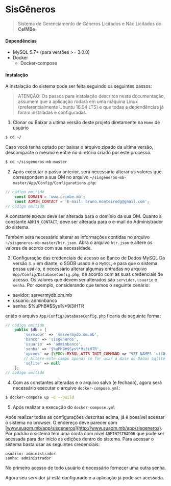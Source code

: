 # SisGêneros
> Sistema de Gerenciamento de Gêneros Licitados e Não Licitados do **CeIMBe**

#### Dependências
- MySQL 5.7+ (para versões >= 3.0.0)
- Docker
  - Docker-compose

#### Instalação
A instalação do sistema pode ser feita seguindo os seguintes passos:
> ATENÇÃO: Os passos para instalação descritos nesta documentação, assumem que a aplicação rodará em uma máquina Linux (preferencialmente Ubuntu 16.04 LTS) e que todas a dependências já foram instaladas e configuradas.

1. Clonar ou Baixar a ultima versão deste projeto diretamente na `Home` de usuário
```bash
$ cd ~/
```
Caso você tenha optado por baixar o arquivo zipado da ultima versão, descompacte o mesmo e entre no diretório criado por este processo.
```bash
$ cd ~/sisgeneros-mb-master
```
2. Após executar o passo anterior, será necessário alterar os valores que correspondem a sua OM no arquivo `~/sisgeneros-mb-master/App/Config/Configurations.php`:
```php
// código omitido
    const DOMAIN = 'www.ceimbe.mb';
    const ADMIN_CONTACT = 'E-mail: bruno.monteirodg@gmail.com';
// código omitido
```
A constante `DOMAIN` deve ser alterada para o domínio da sua OM. Quanto a constante `ADMIN_CONTACT`, deve ser alterada para o e-mail do Administrador do sistema.

Também será necessário alterar as informações contidas no arquivo `~/sisgeneros-mb-master/htr.json`. Abra o arquivo `htr.json` e altere os valores de acordo com sua necessidade.

3. Configuração das credenciais de acesso ao Banco de Dados MySQL
Da versão `3.x` em diante, o SGDB usado é o `MySQL`, e para que o sistema possa usá-lo, é necessário alterar algumas entradas no arquivo `App/Config/DatabaseConfig.php`, de acordo com as suas credenciais de acesso.
Os valores que devem ser alterados são `servidor`, `usuario` e `senha`. Por exemplo, considerando que temos o seguinte cenário:
- sevidor: servermydb.om.mb
- usuario: adminbanco
- senha: \$%uPhB#$Sys%*9i3iHTR

então o arquivo `App/Config/DatabaseConfig.php` ficaria da seguinte forma:

```php
// código omitido
    public $db = [
        'servidor' => 'servermydb.om.mb',
        'banco' => 'sisgeneros',
        'usuario' => 'adminbanco',
        'senha' => '$%uPhB#$Sys%*9i3iHTR',
        'opcoes' => [\PDO::MYSQL_ATTR_INIT_COMMAND => "SET NAMES 'utf8'"],
        // Altere este campo apenas se for usar a Base de Dados Sqlite
        'sqlite' => null
    ];
// código omitido
```

4. Com as constantes alteradas e o arquivo salvo (e fechado), agora será necessário executar o arquivo `docker-compose.yml`:
```bash
$ docker-compose up -d --build
```
5. Após realizar a execução do `docker-compose.yml`

Após realizar todas as configurações descritas acima, já é possível acessar o sistema no browser. O endereço deve parecer com [www.suaom.mb/app/sisgeneros](http://www.suaom.mb/app/sisgeneros).
Por padrão o sistema tem uma conta com nível `ADMINISTRADOR` que pode ser acessada para dar início as edições dentro do sistema. Para acessar o sistema basta usar as seguintes credenciais:
```
usuário: administrador
senha: administrador
```
No primeiro acesso de todo usuário é necessário fornecer uma outra senha.

Agora seu servidor já está configurado e a aplicação já pode ser acessada.
